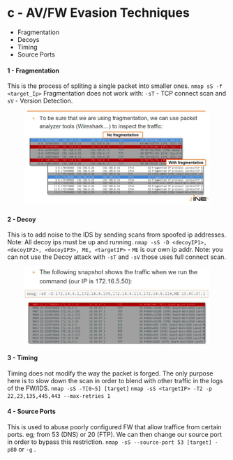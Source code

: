 # c - AV/FW Evasion Techniques

* Fragmentation
* Decoys
* Timing
* Source Ports

#### 1 - Fragmentation

This is the process of spliting a single packet into smaller ones. `nmap sS -f <target_Ip>` Fragmentation does not work with: `-sT` - TCP connect scan and `sV` - Version Detection.

<figure><img src="../../.gitbook/assets/image (50).png" alt=""><figcaption></figcaption></figure>

#### 2 - Decoy

This is to add noise to the IDS by sending scans from spoofed ip addresses. Note: All decoy ips must be up and running. `nmap -sS -D <decoyIP1>, <decoyIP2>, <decoyIP3>, ME, <targetIP>` - `ME` is our own ip addr. Note: you can not use the Decoy attack with `-sT` and `-sV` those uses full connect scan.

<figure><img src="../../.gitbook/assets/image (39).png" alt=""><figcaption></figcaption></figure>

#### 3 - Timing

Timing does not modify the way the packet is forged. The only purpose here is to slow down the scan in order to blend with other traffic in the logs of the FW/IDS. `nmap -sS -T[0~5] [target]` `nmap -sS <targetIP> -T2 -p 22,23,135,445,443 --max-retries 1`

#### 4 - Source Ports

This is used to abuse poorly configured FW that allow traffice from certain ports. eg; from 53 (DNS) or 20 (FTP). We can then change our source port in order to bypass this restriction. `nmap -sS --source-port 53 [target] -p80` or `-g` .
